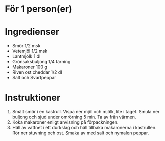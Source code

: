 # För 1 person(er)
# Ingredienser
- Smör 1/2 msk
- Vetemjöl 1/2 msk
- Lantmjölk 1 dl
- Grönsaksbuljong 1/4 tärning
- Makaroner 100 g
- Riven ost cheddar 1/2 dl
- Salt och Svartpeppar
# Instruktioner
1. Smält smör i en kastrull. Vispa ner mjöl och mjölk, lite i taget. Smula ner buljong och sjud under omrörning 5 min. Ta av från värmen.
2. Koka makaroner enligt anvisning på förpackningen.
3. Häll av vattnet i ett durkslag och häll tillbaka makaronerna i kastrullen. Rör ner stuvning och ost. Smaka av med salt och nymalen peppar.